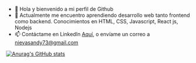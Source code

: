 - 👋 Hola y bienvenido a mi perfil de Github
- 🌱 Actualmente me encuentro aprendiendo desarrollo web tanto frontend como backend. Conocimientos en HTML, CSS, Javascript, React js, Nodejs
- 📫 Contáctame en LinkedIn [Aquí](https://www.linkedin.com/in/andy-nievas-8987961b2), o envíame un correo a nievasandy73@gmail.com

<!---
andynievas/andynievas is a ✨ special ✨ repository because its `README.md` (this file) appears on your GitHub profile.
You can click the Preview link to take a look at your changes.
--->

[![Anurag's GitHub stats](https://github-readme-stats.vercel.app/api?username=andynievas)](https://github.com/anuraghazra/github-readme-stats)
